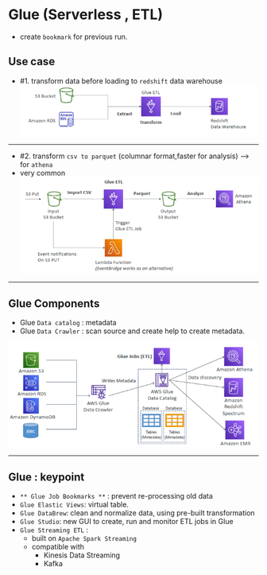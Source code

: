 # Glue (Serverless , ETL)
- create `bookmark` for previous run.

## Use case
- #1. transform data before loading to `redshift` data warehouse
![img_1.png](../99_img/moreSrv/analytic-1/img_1.png)
---
- #2. transform `csv to parquet` (columnar format,faster for analysis) --> for `athena`
- very common
![img_2.png](../99_img/moreSrv/analytic-1/img_2.png)

---
## Glue Components
- Glue `Data catalog` : metadata
- Glue `Data Crawler` : scan source and create help to create metadata.

![img_3.png](../99_img/moreSrv/analytic-1/img_3.png)

---

## Glue : keypoint
- ` ** Glue Job Bookmarks ** ` : prevent re-processing old data
- `Glue Elastic Views`: virtual table.
- `Glue DataBrew`: clean and normalize data, using pre-built transformation
- `Glue Studio`: new GUI to create, run and monitor ETL jobs in Glue
- `Glue Streaming ETL` :
  - built on `Apache Spark Streaming`
  - compatible with 
    - Kinesis Data Streaming 
    - Kafka